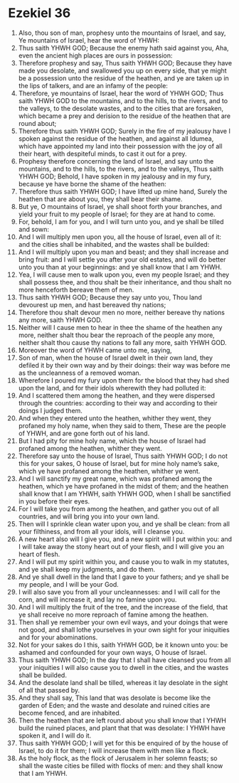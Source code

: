 ﻿# Ezekiel 36
1. Also, thou son of man, prophesy unto the mountains of Israel, and say, Ye mountains of Israel, hear the word of YHWH: 
2. Thus saith YHWH GOD; Because the enemy hath said against you, Aha, even the ancient high places are ours in possession: 
3. Therefore prophesy and say, Thus saith YHWH GOD; Because they have made you desolate, and swallowed you up on every side, that ye might be a possession unto the residue of the heathen, and ye are taken up in the lips of talkers, and are an infamy of the people: 
4. Therefore, ye mountains of Israel, hear the word of YHWH GOD; Thus saith YHWH GOD to the mountains, and to the hills, to the rivers, and to the valleys, to the desolate wastes, and to the cities that are forsaken, which became a prey and derision to the residue of the heathen that are round about; 
5. Therefore thus saith YHWH GOD; Surely in the fire of my jealousy have I spoken against the residue of the heathen, and against all Idumea, which have appointed my land into their possession with the joy of all their heart, with despiteful minds, to cast it out for a prey. 
6. Prophesy therefore concerning the land of Israel, and say unto the mountains, and to the hills, to the rivers, and to the valleys, Thus saith YHWH GOD; Behold, I have spoken in my jealousy and in my fury, because ye have borne the shame of the heathen: 
7. Therefore thus saith YHWH GOD; I have lifted up mine hand, Surely the heathen that are about you, they shall bear their shame. 
8.  But ye, O mountains of Israel, ye shall shoot forth your branches, and yield your fruit to my people of Israel; for they are at hand to come. 
9. For, behold, I am for you, and I will turn unto you, and ye shall be tilled and sown: 
10. And I will multiply men upon you, all the house of Israel, even all of it: and the cities shall be inhabited, and the wastes shall be builded: 
11. And I will multiply upon you man and beast; and they shall increase and bring fruit: and I will settle you after your old estates, and will do better unto you than at your beginnings: and ye shall know that I am YHWH. 
12. Yea, I will cause men to walk upon you, even my people Israel; and they shall possess thee, and thou shalt be their inheritance, and thou shalt no more henceforth bereave them of men. 
13. Thus saith YHWH GOD; Because they say unto you, Thou land devourest up men, and hast bereaved thy nations; 
14. Therefore thou shalt devour men no more, neither bereave thy nations any more, saith YHWH GOD. 
15. Neither will I cause men to hear in thee the shame of the heathen any more, neither shalt thou bear the reproach of the people any more, neither shalt thou cause thy nations to fall any more, saith YHWH GOD. 
16.  Moreover the word of YHWH came unto me, saying, 
17. Son of man, when the house of Israel dwelt in their own land, they defiled it by their own way and by their doings: their way was before me as the uncleanness of a removed woman. 
18. Wherefore I poured my fury upon them for the blood that they had shed upon the land, and for their idols wherewith they had polluted it: 
19. And I scattered them among the heathen, and they were dispersed through the countries: according to their way and according to their doings I judged them. 
20. And when they entered unto the heathen, whither they went, they profaned my holy name, when they said to them, These are the people of YHWH, and are gone forth out of his land. 
21.  But I had pity for mine holy name, which the house of Israel had profaned among the heathen, whither they went. 
22. Therefore say unto the house of Israel, Thus saith YHWH GOD; I do not this for your sakes, O house of Israel, but for mine holy name’s sake, which ye have profaned among the heathen, whither ye went. 
23. And I will sanctify my great name, which was profaned among the heathen, which ye have profaned in the midst of them; and the heathen shall know that I am YHWH, saith YHWH GOD, when I shall be sanctified in you before their eyes. 
24. For I will take you from among the heathen, and gather you out of all countries, and will bring you into your own land. 
25.  Then will I sprinkle clean water upon you, and ye shall be clean: from all your filthiness, and from all your idols, will I cleanse you. 
26. A new heart also will I give you, and a new spirit will I put within you: and I will take away the stony heart out of your flesh, and I will give you an heart of flesh. 
27. And I will put my spirit within you, and cause you to walk in my statutes, and ye shall keep my judgments, and do them. 
28. And ye shall dwell in the land that I gave to your fathers; and ye shall be my people, and I will be your God. 
29. I will also save you from all your uncleannesses: and I will call for the corn, and will increase it, and lay no famine upon you. 
30. And I will multiply the fruit of the tree, and the increase of the field, that ye shall receive no more reproach of famine among the heathen. 
31. Then shall ye remember your own evil ways, and your doings that were not good, and shall lothe yourselves in your own sight for your iniquities and for your abominations. 
32. Not for your sakes do I this, saith YHWH GOD, be it known unto you: be ashamed and confounded for your own ways, O house of Israel. 
33. Thus saith YHWH GOD; In the day that I shall have cleansed you from all your iniquities I will also cause you to dwell in the cities, and the wastes shall be builded. 
34. And the desolate land shall be tilled, whereas it lay desolate in the sight of all that passed by. 
35. And they shall say, This land that was desolate is become like the garden of Eden; and the waste and desolate and ruined cities are become fenced, and are inhabited. 
36. Then the heathen that are left round about you shall know that I YHWH build the ruined places, and plant that that was desolate: I YHWH have spoken it, and I will do it. 
37. Thus saith YHWH GOD; I will yet for this be enquired of by the house of Israel, to do it for them; I will increase them with men like a flock. 
38. As the holy flock, as the flock of Jerusalem in her solemn feasts; so shall the waste cities be filled with flocks of men: and they shall know that I am YHWH. 
